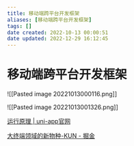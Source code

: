 ```yaml
---
title: 移动端跨平台开发框架
aliases: [移动端跨平台开发框架]
tags: []
date created: 2022-10-13 00:00:51
date updated: 2022-12-29 16:12:45
---
```


# 移动端跨平台开发框架

![[Pasted image 20221013000116.png]]

![[Pasted image 20221013001326.png]]

[运行原理 | uni-app官网](https://uniapp.dcloud.net.cn/tutorial/performance.html)

[大终端领域的新物种-KUN - 掘金](https://juejin.cn/post/7145655999439831071)
